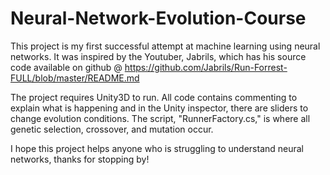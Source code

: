 # Neural-Network-Evolution-Course
This project is my first successful attempt at machine learning using neural networks. It was inspired by the Youtuber, Jabrils, which has his source code available on github @ https://github.com/Jabrils/Run-Forrest-FULL/blob/master/README.md

The project requires Unity3D to run. All code contains commenting to explain what is happening and in the Unity inspector, there are sliders to change evolution conditions. The script, "RunnerFactory.cs," is where all genetic selection, crossover, and mutation occur.

I hope this project helps anyone who is struggling to understand neural networks, thanks for stopping by!
